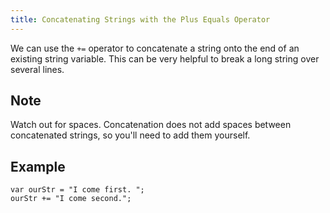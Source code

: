 ```yaml
---
title: Concatenating Strings with the Plus Equals Operator
---
```

We can use the `+=` operator to concatenate a string onto the end of an existing string variable. This can be very helpful to break a long string over several lines.

## Note

Watch out for spaces. Concatenation does not add spaces between concatenated strings, so you'll need to add them yourself.

## Example

    var ourStr = "I come first. ";
    ourStr += "I come second.";